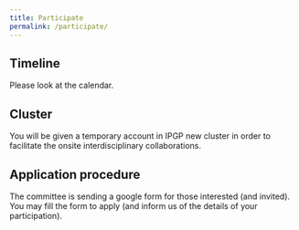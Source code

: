 ```yaml
---
title: Participate
permalink: /participate/
---
```


## Timeline

Please look at the calendar.

## Cluster

You will be given a temporary account in IPGP new cluster in order to facilitate the onsite interdisciplinary collaborations.

## Application procedure

The committee is sending a google form for those interested (and invited). You may fill the form to apply (and inform us of the details of your participation).
